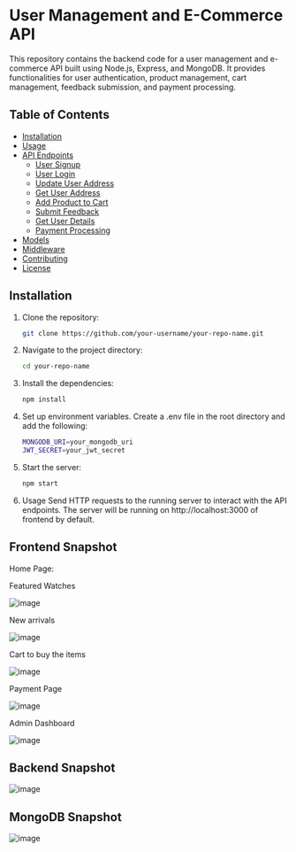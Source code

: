 # User Management and E-Commerce API

This repository contains the backend code for a user management and e-commerce API built using Node.js, Express, and MongoDB. It provides functionalities for user authentication, product management, cart management, feedback submission, and payment processing.

## Table of Contents

- [Installation](#installation)
- [Usage](#usage)
- [API Endpoints](#api-endpoints)
  - [User Signup](#user-signup)
  - [User Login](#user-login)
  - [Update User Address](#update-user-address)
  - [Get User Address](#get-user-address)
  - [Add Product to Cart](#add-product-to-cart)
  - [Submit Feedback](#submit-feedback)
  - [Get User Details](#get-user-details)
  - [Payment Processing](#payment-processing)
- [Models](#models)
- [Middleware](#middleware)
- [Contributing](#contributing)
- [License](#license)

## Installation

1. Clone the repository:
   ```bash
   git clone https://github.com/your-username/your-repo-name.git
   ```

2. Navigate to the project directory:
    ```bash
    cd your-repo-name
    ```

3. Install the dependencies:
    ```bash
    npm install
    ```
4. Set up environment variables. Create a .env file in the root directory and add the following:
    ```bash
    MONGODB_URI=your_mongodb_uri
    JWT_SECRET=your_jwt_secret
    ```
5. Start the server:
    ```bash
    npm start
    ```

6. Usage
Send HTTP requests to the running server to interact with the API endpoints. The server will be running on http://localhost:3000 of frontend by default.

## Frontend Snapshot

Home Page:

Featured Watches

![image](https://github.com/murlipatel1/e-commerce-watch-store/assets/100035961/a934f9bc-192f-445b-94b1-a15caac52ab9)


New arrivals

![image](https://github.com/murlipatel1/e-commerce-watch-store/assets/100035961/d74569b2-dee7-4bf3-aa2e-8ec632d96132)

Cart to buy the items

![image](https://github.com/murlipatel1/e-commerce-watch-store/assets/100035961/b0b24fb1-a63d-43fc-8864-ea9a41b01142)

Payment Page

![image](https://github.com/murlipatel1/e-commerce-watch-store/assets/100035961/dbbd2250-e665-4ca0-84ab-ba742e56b4bf)

Admin Dashboard

![image](https://github.com/murlipatel1/e-commerce-watch-store/assets/100035961/b66afa3d-6212-4355-8931-9f9dba05ba5c)

## Backend Snapshot

![image](https://github.com/murlipatel1/e-commerce-watch-store/assets/100035961/8be245a8-faa5-4197-8594-22f7b4706e71)


## MongoDB Snapshot

![image](https://github.com/murlipatel1/e-commerce-watch-store/assets/100035961/0a21b297-c295-4cc4-832b-5268b534d155)

